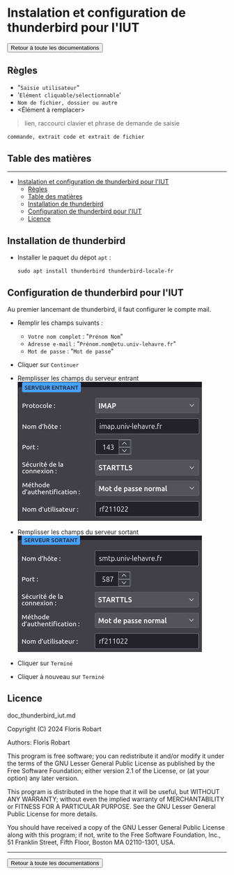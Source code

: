 # Instalation et configuration de thunderbird pour l'IUT

<a href="https://florobart.github.io/Documentations/"><button type="button">Retour à toute les documentations</button></a>

## Règles

- "`Saisie utilisateur`"
- '`Elément cliquable/sélectionnable`'
- `Nom de fichier, dossier ou autre`
- <Élément à remplacer>

> lien, raccourci clavier et phrase de demande de saisie

```txt
commande, extrait code et extrait de fichier
```

<div class="page"></div>

## Table des matières

****

- [Instalation et configuration de thunderbird pour l'IUT](#instalation-et-configuration-de-thunderbird-pour-liut)
  - [Règles](#règles)
  - [Table des matières](#table-des-matières)
  - [Installation de thunderbird](#installation-de-thunderbird)
  - [Configuration de thunderbird pour l'IUT](#configuration-de-thunderbird-pour-liut)
  - [Licence](#licence)

<div class="page"></div>

## Installation de thunderbird

- Installer le paquet du dépot `apt` :

  ```shell
  sudo apt install thunderbird thunderbird-locale-fr
  ```

## Configuration de thunderbird pour l'IUT

Au premier lancemant de thunderbird, il faut configurer le compte mail.

- Remplir les champs suivants :
  - `Votre nom complet` : "`Prénom Nom`"
  - `Adresse e-mail` : "`Prénom.nom@etu.univ-lehavre.fr`"
  - `Mot de passe` : "`Mot de passe`"
- Cliquer sur `Continuer`
- Remplisser les champs du serveur entrant
  ![Serveur entrant](../Images/thunderbird_serveur_entrant.png)

- Remplisser les champs du serveur sortant
  ![Serveur sortant](../Images/thunderbird_serveur_sortant.png)

- Cliquer sur `Terminé`
- Cliquer à nouveau sur `Terminé`

## Licence

doc_thunderbird_iut.md

Copyright (C) 2024 Floris Robart

Authors: Floris Robart

This program is free software; you can redistribute it and/or modify it
under the terms of the GNU Lesser General Public License as published by
the Free Software Foundation; either version 2.1 of the License, or
(at your option) any later version.

This program is distributed in the hope that it will be useful,
but WITHOUT ANY WARRANTY; without even the implied warranty of
MERCHANTABILITY or FITNESS FOR A PARTICULAR PURPOSE. See the
GNU Lesser General Public License for more details.

You should have received a copy of the GNU Lesser General Public License
along with this program; if not, write to the Free Software Foundation,
Inc., 51 Franklin Street, Fifth Floor, Boston MA 02110-1301, USA.

****

<a href="https://florobart.github.io/Documentations/"><button type="button">Retour à toute les documentations</button></a>
